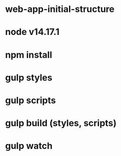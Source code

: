 # web-app-initial-structure

# node v14.17.1
# npm install
# gulp styles
# gulp scripts
# gulp build (styles, scripts)
# gulp watch